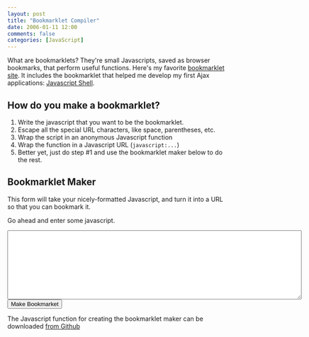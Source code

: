 ```yaml
---
layout: post
title: "Bookmarklet Compiler"
date: 2006-01-11 12:00
comments: false
categories: [JavaScript]
---
```

What are bookmarklets? They're small Javascripts, saved as browser bookmarks, that perform useful functions. Here's my favorite [bookmarklet site](http://www.squarefree.com/bookmarklets/). It includes the bookmarklet that helped me develop my first Ajax applications: [Javascript Shell](http://www.squarefree.com/shell/).</p>

<!-- more -->

## How do you make a bookmarklet?

1.  Write the javascript that you want to be the bookmarklet.
2.  Escape all the special URL characters, like space, parentheses, etc.
3.  Wrap the script in an anonymous Javascript function
4.  Wrap the function in a Javascript URL (`javascript:...`)
5.  Better yet, just do step #1 and use the bookmarklet maker below to do the rest.

## Bookmarklet Maker

This form will take your nicely-formatted Javascript, and turn it into a URL so that you can bookmark it.

Go ahead and enter some javascript.

<script type="text/javascript" src="/bookmarklet/bookmarklet-compiler.js"></script>

<form id="bookmarkletGenerator" method="get" action="javascript:;">
  <textarea cols="80" rows="10" id="source"></textarea>

  <input type="button" onclick="Bookmarklet.forPost()" value="Make Bookmarket"/>
</form>

<div id="generated"></div>

<style type="text/css">#generated { margin-top: 10px; padding: 0 10px; background-color: #aef; }</style>

The Javascript function for creating the bookmarklet maker can be downloaded [from Github](https://raw.github.com/moxley/misc/master/bookmarklet-compiler.js)
